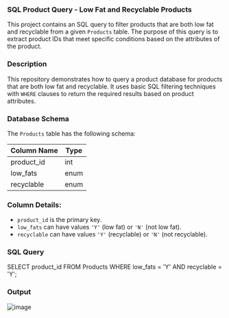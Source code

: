 ### SQL Product Query - Low Fat and Recyclable Products

This project contains an SQL query to filter products that are both low fat and recyclable from a given `Products` table. The purpose of this query is to extract product IDs that meet specific conditions based on the attributes of the product.

### Description

This repository demonstrates how to query a product database for products that are both low fat and recyclable. It uses basic SQL filtering techniques with `WHERE` clauses to return the required results based on product attributes.

### Database Schema

The `Products` table has the following schema:

| Column Name  | Type   |
|--------------|--------|
| product_id   | int    |
| low_fats     | enum   |
| recyclable   | enum   |

### Column Details:
- `product_id` is the primary key.
- `low_fats` can have values `'Y'` (low fat) or `'N'` (not low fat).
- `recyclable` can have values `'Y'` (recyclable) or `'N'` (not recyclable).

### SQL Query 

SELECT product_id FROM Products WHERE low_fats = 'Y' AND recyclable = 'Y';

### Output

![image](https://github.com/user-attachments/assets/ea86b353-826d-4e4a-a44b-5e43e4e38788)
